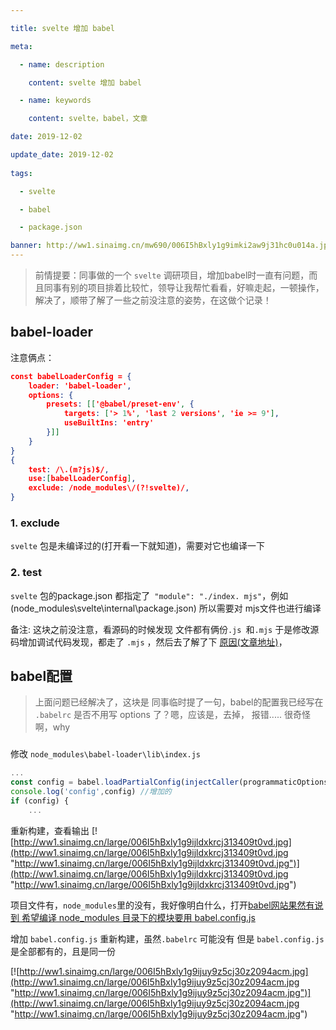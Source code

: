 ```yaml
---

title: svelte 增加 babel

meta:

  - name: description

    content: svelte 增加 babel

  - name: keywords

    content: svelte，babel，文章

date: 2019-12-02

update_date: 2019-12-02
 
tags: 

  - svelte

  - babel

  - package.json

banner: http://ww1.sinaimg.cn/mw690/006I5hBxly1g9imki2aw9j31hc0u014a.jpg
---
```



> 前情提要：同事做的一个 `svelte` 调研项目，增加babel时一直有问题，而且同事有别的项目排着比较忙，领导让我帮忙看看，好嘛走起，一顿操作，解决了，顺带了解了一些之前没注意的姿势，在这做个记录！

## babel-loader 
注意俩点：
```json
const babelLoaderConfig = {
	loader: 'babel-loader',
	options: {
		presets: [['@babel/preset-env', {
			targets: ['> 1%', 'last 2 versions', 'ie >= 9'],
			useBuiltIns: 'entry'
		}]]
	}
}
{
	test: /\.(m?js)$/,
	use:[babelLoaderConfig],
	exclude: /node_modules\/(?!svelte)/,  
}
```
### 1. exclude
`svelte` 包是未编译过的(打开看一下就知道)，需要对它也编译一下
### 2. test
 `svelte` 包的package.json 都指定了` "module": "./index. mjs"`，例如(node_modules\svelte\internal\package.json) 所以需要对 mjs文件也进行编译
 
 备注: 这块之前没注意，看源码的时候发现 文件都有俩份`.js `和`.mjs` 于是修改源码增加调试代码发现，都走了 `.mjs` ，然后去了解了下 [原因(文章地址)](https://segmentfault.com/a/1190000014286439 "原因(文章地址)")，
 
## babel配置
>上面问题已经解决了，这块是 同事临时提了一句，babel的配置我已经写在 `.babelrc` 是否不用写 options 了？嗯，应该是，去掉， 报错..... 很奇怪啊，why

### 
修改 `node_modules\babel-loader\lib\index.js`
```javascript
...
const config = babel.loadPartialConfig(injectCaller(programmaticOptions));
console.log('config',config) //增加的
if (config) {
	...
```
重新构建，查看输出
[![http://ww1.sinaimg.cn/large/006I5hBxly1g9ijldxkrcj313409t0vd.jpg](http://ww1.sinaimg.cn/large/006I5hBxly1g9ijldxkrcj313409t0vd.jpg "http://ww1.sinaimg.cn/large/006I5hBxly1g9ijldxkrcj313409t0vd.jpg")](http://ww1.sinaimg.cn/large/006I5hBxly1g9ijldxkrcj313409t0vd.jpg "http://ww1.sinaimg.cn/large/006I5hBxly1g9ijldxkrcj313409t0vd.jpg")

项目文件有，`node_modules`里的没有，我好像明白什么，打开[babel网站果然有说到 希望编译 node_modules 目录下的模块要用 babel.config.js ](https://www.babeljs.cn/docs/configuration "babel网站")

增加 `babel.config.js` 重新构建，虽然`.babelrc` 可能没有 但是 `babel.config.js`是全部都有的，且是同一份

[![http://ww1.sinaimg.cn/large/006I5hBxly1g9ijuy9z5cj30z2094acm.jpg](http://ww1.sinaimg.cn/large/006I5hBxly1g9ijuy9z5cj30z2094acm.jpg "http://ww1.sinaimg.cn/large/006I5hBxly1g9ijuy9z5cj30z2094acm.jpg")](http://ww1.sinaimg.cn/large/006I5hBxly1g9ijuy9z5cj30z2094acm.jpg "http://ww1.sinaimg.cn/large/006I5hBxly1g9ijuy9z5cj30z2094acm.jpg")
